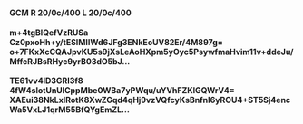 #### GCM R 20/0c/400 L 20/0c/400
**m+4tgBlQefVzRUSa**<br/>**Cz0pxoHh+y/tESIMIIWd6JFg3ENkEoUV82Er/4M897g=**<br/>**o+7FKxXcCQAJpvKU5s9jXsLeAoHXpm5yOyc5PsywfmaHvim11v+ddeJu/MffcRJBsRHyc9yrB03dO5bJ...**<br/><br/>
**TE61vv4lD3GRI3f8**<br/>**4fW4slotUnUlCppMbe0WBa7yPWqu/uYVhFZKlGQWrV4=**<br/>**XAEui38NkLxIRotK8XwZGqd4qHj9vzVQfcyKsBnfnI6yROU4+ST5Sj4encWa5VxLJ1qrM55BfQYgEmZL...**